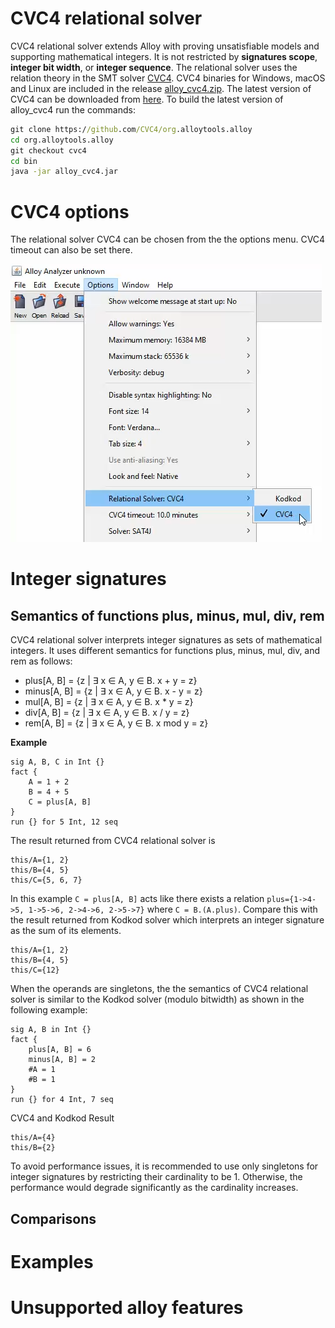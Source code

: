 # CVC4 relational solver 
CVC4 relational solver extends Alloy with proving unsatisfiable models and supporting mathematical integers. It is not restricted by **signatures scope**, **integer bit width**, or **integer sequence**. 
The relational solver uses the relation theory in the SMT solver [CVC4](https://cvc4.github.io).
CVC4 binaries for Windows, macOS and Linux are included in the release [alloy_cvc4.zip](https://github.com/CVC4/org.alloytools.alloy/releases/download/v5.0.0.2/alloy_cvc4.zip). The latest version of CVC4 can be downloaded from [here](https://cvc4.github.io/downloads.html). To build the latest version of alloy_cvc4 run the commands:
```cmd
git clone https://github.com/CVC4/org.alloytools.alloy
cd org.alloytools.alloy     
git checkout cvc4
cd bin
java -jar alloy_cvc4.jar     
```
# CVC4 options 
The relational solver CVC4 can be chosen from the the options menu. CVC4 timeout can also be set there.  

![Dependency graph](doc/options.png)

# Integer signatures 
## Semantics of functions plus, minus, mul, div, rem
 CVC4 relational solver interprets integer signatures as sets of mathematical integers. It uses different semantics for functions plus, minus, mul, div, and rem as follows: 

- plus[A, B] = {z | &#8707; x &#8712; A, y &#8712; B. x + y = z}
- minus[A, B] = {z | &#8707; x &#8712; A, y &#8712; B. x - y = z}
- mul[A, B] = {z | &#8707; x &#8712; A, y &#8712; B. x * y = z}
- div[A, B] = {z | &#8707; x &#8712; A, y &#8712; B. x / y = z}
- rem[A, B] = {z | &#8707; x &#8712; A, y &#8712; B. x mod y = z}
 
 **Example**
 ```
 sig A, B, C in Int {} 
 fact { 
     A = 1 + 2
     B = 4 + 5
     C = plus[A, B]
 } 
run {} for 5 Int, 12 seq
```
The result returned from CVC4 relational solver is 
```
this/A={1, 2}
this/B={4, 5}
this/C={5, 6, 7}
```
In this example `C = plus[A, B]` acts like there exists a relation `plus={1->4->5, 1->5->6, 2->4->6, 2->5->7}` where `C = B.(A.plus)`.
Compare this with the result returned from Kodkod solver which interprets an integer signature as the sum of its elements. 
```
this/A={1, 2}
this/B={4, 5}
this/C={12}
```
When the operands are singletons, the the semantics of CVC4 relational solver is similar to the Kodkod solver (modulo bitwidth) as shown in the following example:
```
sig A, B in Int {} 
fact { 
    plus[A, B] = 6
    minus[A, B] = 2
    #A = 1
    #B = 1
}
run {} for 4 Int, 7 seq
```
CVC4 and Kodkod Result
```
this/A={4}
this/B={2}
```

To avoid performance issues, it is recommended to use only singletons for integer signatures by restricting their cardinality to be 1. Otherwise, the performance would degrade significantly as the cardinality increases.     

## Comparisons

# Examples

# Unsupported alloy features 

